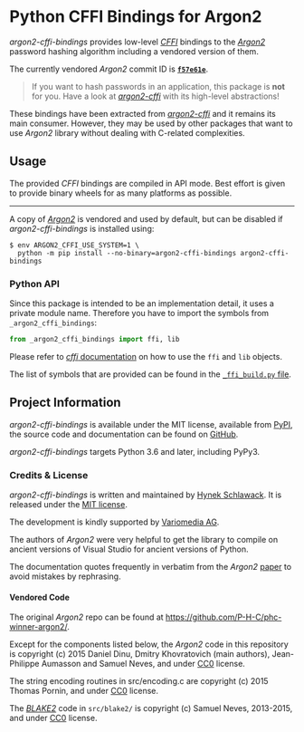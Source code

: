 # Python CFFI Bindings for Argon2

*argon2-cffi-bindings* provides low-level [*CFFI*](https://cffi.readthedocs.io/) bindings to the [*Argon2*] password hashing algorithm including a vendored version of them.

<!-- Extract commit ID; refresh using `tox -e cog`
[[[cog
import subprocess
cp = subprocess.run(["git", "submodule"], capture_output=True)
id = cp.stdout[1:].decode().split(" ", 1)[0]
link = f'[**`{id[:7]}`**](https://github.com/P-H-C/phc-winner-argon2/commit/{id})'
print(f"The currently vendored *Argon2* commit ID is {link}.")
]]] -->
The currently vendored *Argon2* commit ID is [**`f57e61e`**](https://github.com/P-H-C/phc-winner-argon2/commit/f57e61e19229e23c4445b85494dbf7c07de721cb).
<!-- [[[end]]] -->

> If you want to hash passwords in an application, this package is **not** for you.
> Have a look at [*argon2-cffi*] with its high-level abstractions!

These bindings have been extracted from [*argon2-cffi*] and it remains its main consumer.
However, they may be used by other packages that want to use *Argon2* library without dealing with C-related complexities.


## Usage

The provided *CFFI* bindings are compiled in API mode.
Best effort is given to provide binary wheels for as many platforms as possible.

---

A copy of [*Argon2*] is vendored and used by default, but can be disabled if *argon2-cffi-bindings* is installed using:

```console
$ env ARGON2_CFFI_USE_SYSTEM=1 \
  python -m pip install --no-binary=argon2-cffi-bindings argon2-cffi-bindings
```


### Python API

Since this package is intended to be an implementation detail, it uses a private module name.
Therefore you have to import the symbols from `_argon2_cffi_bindings`:

```python
from _argon2_cffi_bindings import ffi, lib
```

Please refer to [*cffi* documentation](https://cffi.readthedocs.io/en/latest/using.html) on how to use the `ffi` and `lib` objects.

The list of symbols that are provided can be found in the [`_ffi_build.py` file](https://github.com/hynek/argon2-cffi-bindings/blob/main/src/_argon2_cffi_bindings/_ffi_build.py).

[*Argon2*]: https://github.com/p-h-c/phc-winner-argon2
[*argon2-cffi*]: https://argon2-cffi.readthedocs.io/


## Project Information

*argon2-cffi-bindings* is available under the MIT license, available from [PyPI](https://pypi.org/project/argon2-cffi-bindings/), the source code and documentation can be found on [GitHub](https://github.com/hynek/argon2-cffi-bindings).

*argon2-cffi-bindings* targets Python 3.6 and later, including PyPy3.


### Credits & License

*argon2-cffi-bindings* is written and maintained by [Hynek Schlawack](https://hynek.me/about/).
It is released under the [MIT license](https://github.com/hynek/argon2-cffi/blob/main/LICENSE>).

The development is kindly supported by [Variomedia AG](https://www.variomedia.de/).

The authors of *Argon2* were very helpful to get the library to compile on ancient versions of Visual Studio for ancient versions of Python.

The documentation quotes frequently in verbatim from the *Argon2* [paper](https://www.password-hashing.net/argon2-specs.pdf) to avoid mistakes by rephrasing.


#### Vendored Code

The original *Argon2* repo can be found at <https://github.com/P-H-C/phc-winner-argon2/>.

Except for the components listed below, the *Argon2* code in this repository is copyright (c) 2015 Daniel Dinu, Dmitry Khovratovich (main authors), Jean-Philippe Aumasson and Samuel Neves, and under [CC0] license.

The string encoding routines in src/encoding.c are copyright (c) 2015 Thomas Pornin, and under [CC0] license.

The [*BLAKE2*](https://www.blake2.net) code in ``src/blake2/`` is copyright (c) Samuel Neves, 2013-2015, and under [CC0] license.

[CC0]: https://creativecommons.org/publicdomain/zero/1.0/
